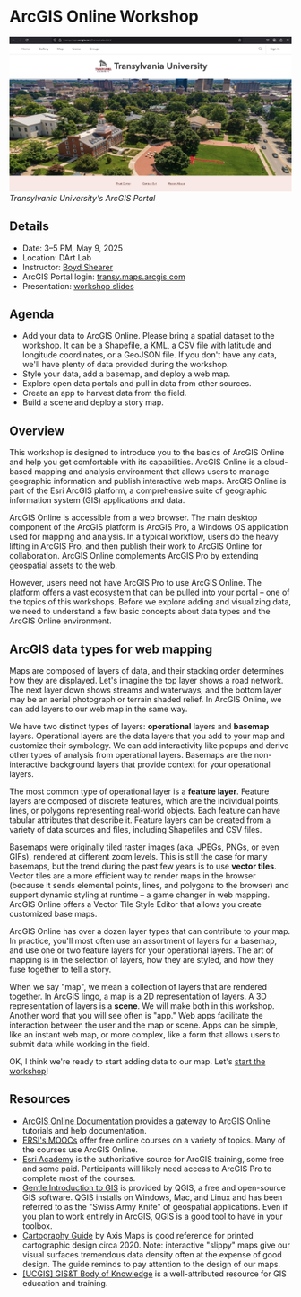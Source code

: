 # ArcGIS Online Workshop

![Transy ArcGIS Online Workshop](./images/intro.jpg)  
_Transylvania University's ArcGIS Portal_

## Details

- Date: 3–5 PM, May 9, 2025
- Location: DArt Lab
- Instructor: [Boyd Shearer](https://geography.as.uky.edu/users/blshea1)
- ArcGIS Portal login: [transy.maps.arcgis.com](https://transy.maps.arcgis.com/home/index.html)
- Presentation: [workshop slides](https://boydx.github.io/intro-agol/presentation/)

## Agenda

- Add your data to ArcGIS Online. Please bring a spatial dataset to the workshop. It can be a Shapefile, a KML, a CSV file with latitude and longitude coordinates, or a GeoJSON file. If you don't have any data, we'll have plenty of data provided during the workshop.
- Style your data, add a basemap, and deploy a web map.
- Explore open data portals and pull in data from other sources.
- Create an app to harvest data from the field.
- Build a scene and deploy a story map.

## Overview

This workshop is designed to introduce you to the basics of ArcGIS Online and help you get comfortable with its capabilities. ArcGIS Online is a cloud-based mapping and analysis environment that allows users to manage geographic information and publish interactive web maps. ArcGIS Online is part of the Esri ArcGIS platform, a comprehensive suite of geographic information system (GIS) applications and data.

ArcGIS Online is accessible from a web browser. The main desktop component of the ArcGIS platform is ArcGIS Pro, a Windows OS application used for mapping and analysis. In a typical workflow, users do the heavy lifting in ArcGIS Pro, and then publish their work to ArcGIS Online for collaboration. ArcGIS Online complements ArcGIS Pro by extending geospatial assets to the web.

However, users need not have ArcGIS Pro to use ArcGIS Online. The platform offers a vast ecosystem that can be pulled into your portal – one of the topics of this workshops. Before we explore adding and visualizing data, we need to understand a few basic concepts about data types and the ArcGIS Online environment.

## ArcGIS data types for web mapping

Maps are composed of layers of data, and their stacking order determines how they are displayed. Let's imagine the top layer shows a road network. The next layer down shows streams and waterways, and the bottom layer may be an aerial photograph or terrain shaded relief. In ArcGIS Online, we can add layers to our web map in the same way.

We have two distinct types of layers: **operational** layers and **basemap** layers. Operational layers are the data layers that you add to your map and customize their symbology. We can add interactivity like popups and derive other types of analysis from operational layers. Basemaps are the non-interactive background layers that provide context for your operational layers.

The most common type of operational layer is a **feature layer**. Feature layers are composed of discrete features, which are the individual points, lines, or polygons representing real-world objects. Each feature can have tabular attributes that describe it. Feature layers can be created from a variety of data sources and files, including Shapefiles and CSV files.

Basemaps were originally tiled raster images (aka, JPEGs, PNGs, or even GIFs), rendered at different zoom levels. This is still the case for many basemaps, but the trend during the past few years is to use **vector tiles**. Vector tiles are a more efficient way to render maps in the browser (because it sends elemental points, lines, and polygons to the browser) and support dynamic styling at runtime – a game changer in web mapping. ArcGIS Online offers a Vector Tile Style Editor that allows you create customized base maps.

ArcGIS Online has over a dozen layer types that can contribute to your map. In practice, you'll most often use an assortment of layers for a basemap, and use one or two feature layers for your operational layers. The art of mapping is in the selection of layers, how they are styled, and how they fuse together to tell a story.

When we say "map", we mean a collection of layers that are rendered together. In ArcGIS lingo, a map is a 2D representation of layers. A 3D representation of layers is a **scene**. We will make both in this workshop. Another word that you will see often is "app." Web apps facilitate the interaction between the user and the map or scene. Apps can be simple, like an instant web map, or more complex, like a form that allows users to submit data while working in the field.

OK, I think we're ready to start adding data to our map. Let's [start the workshop](https://boydx.github.io/intro-agol/presentation/)!

## Resources

- [ArcGIS Online Documentation](https://www.esri.com/en-us/arcgis/products/arcgis-online/resources-new) provides a gateway to ArcGIS Online tutorials and help documentation.
- [ERSI's MOOCs](https://www.esri.com/training/mooc/) offer free online courses on a variety of topics. Many of the courses use ArcGIS Online.
- [Esri Academy](https://www.esri.com/training/) is the authoritative source for ArcGIS training, some free and some paid. Participants will likely need access to ArcGIS Pro to complete most of the courses.
- [Gentle Introduction to GIS](https://docs.qgis.org/3.40/en/docs/gentle_gis_introduction/index.html) is provided by QGIS, a free and open-source GIS software. QGIS installs on Windows, Mac, and Linux and has been referred to as the "Swiss Army Knife" of geospatial applications. Even if you plan to work entirely in ArcGIS, QGIS is a good tool to have in your toolbox.
- [Cartography Guide](https://www.axismaps.com/guide) by Axis Maps is good reference for printed cartographic design circa 2020. Note: interactive "slippy" maps give our visual surfaces tremendous data density often at the expense of good design. The guide reminds to pay attention to the design of our maps.
- [[UCGIS] GIS&T Body of Knowledge](https://gistbok-topics.ucgis.org/UCGIS) is a well-attributed resource for GIS education and training.
